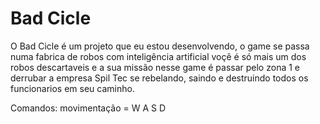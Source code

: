 # Bad Cicle

O Bad Cicle é um projeto que eu estou desenvolvendo, o game se passa numa fabrica de robos com inteligência artificial voçê é só mais um dos robos descartaveis e a sua missão nesse game é passar pelo zona 1 e derrubar a empresa Spil Tec se rebelando, saindo e destruindo todos os funcionarios em seu caminho.

Comandos:
movimentação = W A S D
